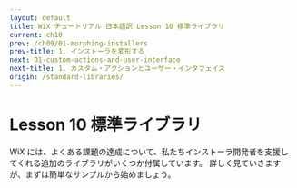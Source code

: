```yaml
---
layout: default
title: WiX チュートリアル 日本語訳 Lesson 10 標準ライブラリ
current: ch10
prev: /ch09/01-morphing-installers
prev-title: 1. インストーラを変形する
next: 01-custom-actions-and-user-interface
next-title: 1. カスタム・アクションとユーザー・インタフェイス
origin: /standard-libraries/
---
```

#  Lesson 10 標準ライブラリ

WiX には、よくある課題の達成について、私たちインストーラ開発者を支援してくれる追加のライブラリがいくつか付属しています。
詳しく見ていきますが、まずは簡単なサンプルから始めましょう。